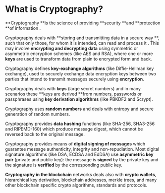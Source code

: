 # What is Cryptography?

**Cryptography **is the science of providing **security **and **protection **of information.

Cryptography deals with **storing and transmitting data in a secure way**, such that only those, for whom it is intended, can read and process it. This may involve **encrypting and decrypting data** using symmetric or asymmetric encryption schemes \(like AES and RSA\), where one or more **keys** are used to transform data from plain to encrypted form and back.

Cryptography defines **key-exchange algorithms** \(like Diffie-Hellman key exchange\), used to securely exchange data encryption keys between two parties that intend to transmit messages securely using **encryption**.

Cryptography deals with **keys** \(large secret numbers\) and in many scenarios these **keys are derived **from numbers, passwords or passphrases using **key derivation algorithms** \(like PBKDF2 and Scrypt\).

Cryptography uses **random numbers** and deals with entropy and secure generation of random numbers.

Cryptography provides **data hashing** functions \(like SHA-256, SHA3-256 and RIPEMD-160\) which produce message digest, which cannot be reversed back to the original message.

Cryptography provides means of **digital signing of messages** which guarantee message authenticity, integrity and non-repudiation. Most digital signature algorithms \(like DSA, ECDSA and EdDSA\) use **asymmetric key pair** \(private and public key\): the message is **signed** by the private key and the signature is **verified** by the corresponding public key.

**Cryptography in the blockchain** networks deals also with **crypto wallets**, hierarchical key derivation, blockchain addresses, merkle trees, and many other blockchain specific crypto algorithms, standards and protocols.

